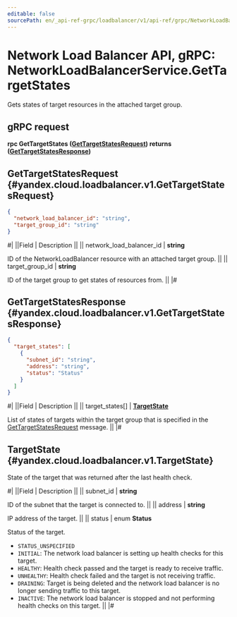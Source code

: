```yaml
---
editable: false
sourcePath: en/_api-ref-grpc/loadbalancer/v1/api-ref/grpc/NetworkLoadBalancer/getTargetStates.md
---
```


# Network Load Balancer API, gRPC: NetworkLoadBalancerService.GetTargetStates

Gets states of target resources in the attached target group.

## gRPC request

**rpc GetTargetStates ([GetTargetStatesRequest](#yandex.cloud.loadbalancer.v1.GetTargetStatesRequest)) returns ([GetTargetStatesResponse](#yandex.cloud.loadbalancer.v1.GetTargetStatesResponse))**

## GetTargetStatesRequest {#yandex.cloud.loadbalancer.v1.GetTargetStatesRequest}

```json
{
  "network_load_balancer_id": "string",
  "target_group_id": "string"
}
```

#|
||Field | Description ||
|| network_load_balancer_id | **string**

ID of the NetworkLoadBalancer resource with an attached target group. ||
|| target_group_id | **string**

ID of the target group to get states of resources from. ||
|#

## GetTargetStatesResponse {#yandex.cloud.loadbalancer.v1.GetTargetStatesResponse}

```json
{
  "target_states": [
    {
      "subnet_id": "string",
      "address": "string",
      "status": "Status"
    }
  ]
}
```

#|
||Field | Description ||
|| target_states[] | **[TargetState](#yandex.cloud.loadbalancer.v1.TargetState)**

List of states of targets within the target group that is specified in the [GetTargetStatesRequest](#yandex.cloud.loadbalancer.v1.GetTargetStatesRequest) message. ||
|#

## TargetState {#yandex.cloud.loadbalancer.v1.TargetState}

State of the target that was returned after the last health check.

#|
||Field | Description ||
|| subnet_id | **string**

ID of the subnet that the target is connected to. ||
|| address | **string**

IP address of the target. ||
|| status | enum **Status**

Status of the target.

- `STATUS_UNSPECIFIED`
- `INITIAL`: The network load balancer is setting up health checks for this target.
- `HEALTHY`: Health check passed and the target is ready to receive traffic.
- `UNHEALTHY`: Health check failed and the target is not receiving traffic.
- `DRAINING`: Target is being deleted and the network load balancer is no longer sending traffic to this target.
- `INACTIVE`: The network load balancer is stopped and not performing health checks on this target. ||
|#